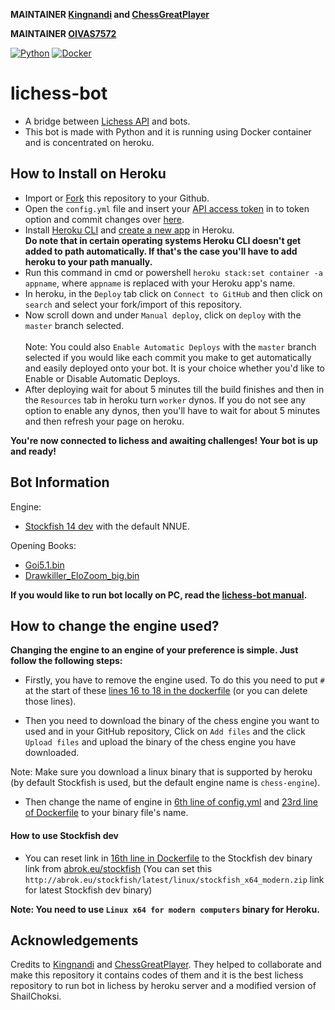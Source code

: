 **MAINTAINER [Kingnandi](https://lichess.org/@/Kingnandi) and [ChessGreatPlayer](https://lichess.org/@/ChessGreatPlayer)**


**MAINTAINER [OIVAS7572](https://github.com/OIVAS7572)**

[![Python](https://github.com/OIVAS7572/lichess-bot/actions/workflows/Python.yml/badge.svg)](https://github.com/OIVAS7572/lichess-bot/actions/workflows/Python.yml)
[![Docker](https://github.com/OIVAS7572/lichess-bot/actions/workflows/Docker.yml/badge.svg)](https://github.com/OIVAS7572/lichess-bot/actions/workflows/Docker.yml)

# lichess-bot
- A bridge between [Lichess API](https://lichess.org/api#tag/Bot) and bots.
- This bot is made with Python and it is running using Docker container and is concentrated on heroku.

## How to Install on Heroku
- Import or [Fork](https://github.com/OIVAS7572/lichess-bot/fork) this repository to your Github.
- Open the `config.yml` file and insert your [API access token](https://lichess.org/account/oauth/token/create?scopes[]=bot:play&description=Lichess+Bot+Token) in to token option and commit changes over [here](/config.yml#L1).
- Install [Heroku CLI](https://devcenter.heroku.com/articles/heroku-cli) and [create a new app](https://dashboard.heroku.com/new-app) in Heroku. <br/>
**Do note that in certain operating systems Heroku CLI doesn't get added to path automatically. If that's the case you'll have to add heroku to your path manually.**
- Run this command in cmd or powershell `heroku stack:set container -a appname`, where `appname` is replaced with your Heroku app's name.
- In heroku, in the `Deploy` tab click on `Connect to GitHub` and then click on `search` and select your fork/import of this repository.
- Now scroll down and under `Manual deploy`, click on `deploy` with the `master` branch selected. <br/> <br/>
Note: You could also `Enable Automatic Deploys` with the `master` branch selected if you would like each commit you make to get automatically and easily deployed onto your bot. It is your choice whether you'd like to Enable or Disable Automatic Deploys.
- After deploying wait for about 5 minutes till the build finishes and then in the `Resources` tab in heroku turn `worker` dynos. If you do not see any option to enable any dynos, then you'll have to wait for about 5 minutes and then refresh your page on heroku.

**You're now connected to lichess and awaiting challenges! Your bot is up and ready!**

## Bot Information
Engine:
- [Stockfish 14 dev](https://abrok.eu/stockfish/builds/ad357e147a1b8481a04761d726ce1db14115a68f/linux64modern/stockfish_21082721_x64_modern.zip) with the default NNUE.

Opening Books: 
- [Goi5.1.bin](https://gitlab.com/OIVAS7572/Goi5.1.bin/-/raw/master/Goi5.1.bin.7z)
- [Drawkiller_EloZoom_big.bin](/Drawkiller_EloZoom_big.bin)

**If you would like to run bot locally on PC, read the [lichess-bot manual](https://github.com/ShailChoksi/lichess-bot#how-to-install).**

## How to change the engine used?

**Changing the engine to an engine of your preference is simple. Just follow the following steps:**

- Firstly, you have to remove the engine used. To do this you need to put `#` at the start of these [lines 16 to 18 in the dockerfile](/Dockerfile#L16-L18) (or you can delete those lines).

- Then you need to download the binary of the chess engine you want to used and in your GitHub repository, Click on `Add files` and the click `Upload files` and upload the binary of the chess engine you have downloaded.

Note: Make sure you download a linux binary that is supported by heroku (by default Stockfish is used, but the default engine name is `chess-engine`).

- Then change the name of engine in [6th line of config.yml](/config.yml#L6) and [23rd line of Dockerfile](/Dockerfile#L23) to your binary file's name.

#### How to use Stockfish dev

- You can reset link in [16th line in Dockerfile](/Dockerfile#L16) to the Stockfish dev binary link from [abrok.eu/stockfish](http://abrok.eu/stockfish)
(You can set this `http://abrok.eu/stockfish/latest/linux/stockfish_x64_modern.zip` link for latest Stockfish dev binary)

**Note: You need to use `Linux x64 for modern computers` binary for Heroku.**

## Acknowledgements
Credits to [Kingnandi](https://lichess.org/@/Kingnandi) and [ChessGreatPlayer](https://lichess.org/@/ChessGreatPlayer). They helped to collaborate and make this repository it contains codes of them and it is the best lichess repository to run bot in lichess by heroku server and a modified version of ShailChoksi.
